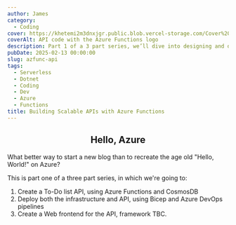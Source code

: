 ```yaml
---
author: James
category:
  - Coding
cover: https://khetemi2m3dnxjgr.public.blob.vercel-storage.com/Cover%20final-LhcbMHAQpkYxH2b3tO1T0QsMiEk9St.png
coverAlt: API code with the Azure Functions logo
description: Part 1 of a 3 part series, we’ll dive into designing and developing a lightweight, Serverless API using Azure Functions
pubDate: 2025-02-13 00:00:00
slug: azfunc-api
tags:
  - Serverless
  - Dotnet
  - Coding
  - Dev
  - Azure
  - Functions
title: Building Scalable APIs with Azure Functions
---
```


<div style="text-align: center;">
  <h2>Hello, Azure</h2>
</div>

What better way to start a new blog than to recreate the age old "Hello, World!" on Azure?

This is part one of a three part series, in which we're going to:

1) Create a To-Do list API, using Azure Functions and CosmosDB
2) Deploy both the infrastructure and API, using Bicep and Azure DevOps pipelines
3) Create a Web frontend for the API, framework TBC.




